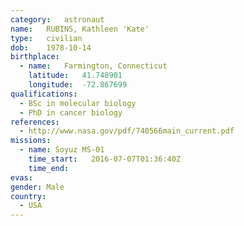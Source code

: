 ```yaml
---
category:	astronaut
name:	RUBINS, Kathleen 'Kate'
type:	civilian
dob:	1978-10-14
birthplace:
  - name:	Farmington, Connecticut
    latitude:	41.748901
    longitude:	-72.867699
qualifications:
  - BSc in molecular biology
  - PhD in cancer biology
references:
  - http://www.nasa.gov/pdf/740566main_current.pdf
missions:
  - name: Soyuz MS-01
    time_start:   2016-07-07T01:36:40Z
    time_end:     
evas:
gender:	Male
country:
  - USA
---
```

